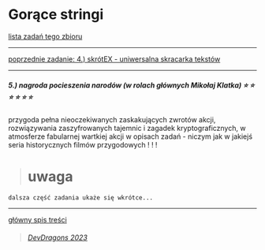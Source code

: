 # Gorące stringi
[lista zadań tego zbioru](./README.md)

---

[poprzednie zadanie: 4.) skrótEX - uniwersalna skracarka tekstów ](./4.md)

---

##### **5.)** nagroda pocieszenia narodów (w rolach głównych Mikołaj Klatka) :star: :star: :star: :star: :star: :star:

przygoda pełna nieoczekiwanych zaskakujących zwrotów akcji, rozwiązywania zaszyfrowanych tajemnic i zagadek kryptograficznych, w atmosferze fabularnej wartkiej akcji w opisach zadań - niczym jak w jakiejś seria historycznych filmów przygodowych ! ! !

> # uwaga
```
dalsza część zadania ukaże się wkrótce...
```

---

[główny spis treści](../../README.md)


> ###### [DevDragons 2023](https://devdragons-society.github.io/)
